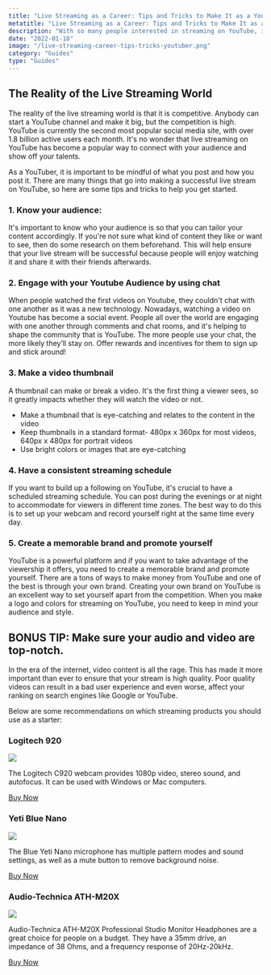 ```yaml
---
title: "Live Streaming as a Career: Tips and Tricks to Make It as a YouTuber"
metatitle: "Live Streaming as a Career: Tips and Tricks to Make It as a YouTuber | youtube live streaming, what is youtube live streaming, live stream on youtube, youtube streamer"
description: "With so many people interested in streaming on YouTube, it can be hard to know if it's the right decision. This article will give you the tips you need to know about live streaming on YouTube for professional or personal purposes."
date: "2022-01-18"
image: "/live-streaming-career-tips-tricks-youtuber.png"
category: "Guides"
type: "Guides"
---
```


## The Reality of the Live Streaming World

The reality of the live streaming world is that it is competitive. Anybody can start a YouTube channel and make it big, but the competition is high. YouTube is currently the second most popular social media site, with over 1.8 billion active users each month. It's no wonder that live streaming on YouTube has become a popular way to connect with your audience and show off your talents. 

As a YouTuber, it is important to be mindful of what you post and how you post it. There are many things that go into making a successful live stream on YouTube, so here are some tips and tricks to help you get started.

### 1. Know your audience:

It's important to know who your audience is so that you can tailor your content accordingly. If you're not sure what kind of content they like or want to see, then do some research on them beforehand. This will help ensure that your live stream will be successful because people will enjoy watching it and share it with their friends afterwards.

### 2. Engage with your Youtube Audience by using chat

When people watched the first videos on Youtube, they couldn't chat with one another as it was a new technology. Nowadays, watching a video on Youtube has become a social event. People all over the world are engaging with one another through comments and chat rooms, and it's helping to shape the community that is YouTube.  The more people use your chat, the more likely they’ll stay on. Offer rewards and incentives for them to sign up and stick around!

### 3. Make a video thumbnail

A thumbnail can make or break a video. It's the first thing a viewer sees, so it greatly impacts whether they will watch the video or not.

- Make a thumbnail that is eye-catching and relates to the content in the video
- Keep thumbnails in a standard format- 480px x 360px for most videos, 640px x 480px for portrait videos
- Use bright colors or images that are eye-catching

### 4. Have a consistent streaming schedule

If you want to build up a following on YouTube, it's crucial to have a scheduled streaming schedule. You can post during the evenings or at night to accommodate for viewers in different time zones. The best way to do this is to set up your webcam and record yourself right at the same time every day.

### 5. Create a memorable brand and promote yourself
YouTube is a powerful platform and if you want to take advantage of the viewership it offers, you need to create a memorable brand and promote yourself. There are a tons of ways to make money from YouTube and one of the best is through your own brand. Creating your own brand on YouTube is an excellent way to set yourself apart from the competition. When you make a logo and colors for streaming on YouTube, you need to keep in mind your audience and style.

## BONUS TIP: Make sure your audio and video are top-notch.

In the era of the internet, video content is all the rage. This has made it more important than ever to ensure that your stream is high quality. Poor quality videos can result in a bad user 
experience and even worse, affect your ranking on search engines like Google or YouTube.

Below are some recommendations on which streaming products you should use as a starter:

<div class="row">
<div class="col-lg-4">

### Logitech 920

<a href="https://www.amazon.com/Logitech-Widescreen-Calling-Recording-Desktop/dp/B006JH8T3S?keywords=logitech+c920&link_code=qs&qid=1644787861&sr=8-3&linkCode=li3&tag=minva-20&linkId=b83fe5599c23741cd537e46470b12852&language=en_US&ref_=as_li_ss_il" target="_blank"><img border="0" src="//ws-na.amazon-adsystem.com/widgets/q?_encoding=UTF8&ASIN=B006JH8T3S&Format=_SL250_&ID=AsinImage&MarketPlace=US&ServiceVersion=20070822&WS=1&tag=minva-20&language=en_US" ></a><img src="https://ir-na.amazon-adsystem.com/e/ir?t=minva-20&language=en_US&l=li3&o=1&a=B006JH8T3S" width="1" height="1" border="0" alt="" style="border:none !important; margin:0px !important;" />

The Logitech C920 webcam provides 1080p video, stereo sound, and autofocus. It can be used with Windows or Mac computers.

<a href="https://amzn.to/3sBVQ4O" class="btn btn-secondary">Buy Now</a>

</div>
<div class="col-lg-4">

### Yeti Blue Nano

<a href="https://www.amazon.com/Blue-Microphone-Podcasting-No-Latency-Monitoring/dp/B07QLNYBG9?crid=2KL0O1CSLXOKY&keywords=blue+yeti&qid=1644787995&sprefix=blue+yeti%2Caps%2C83&sr=8-5&linkCode=li3&tag=gamestreamingsetup-20&linkId=66be64268de74123829b976cc4402047&language=en_US&ref_=as_li_ss_il" target="_blank"><img border="0" src="//ws-na.amazon-adsystem.com/widgets/q?_encoding=UTF8&ASIN=B07QLNYBG9&Format=_SL250_&ID=AsinImage&MarketPlace=US&ServiceVersion=20070822&WS=1&tag=gamestreamingsetup-20&language=en_US" ></a><img src="https://ir-na.amazon-adsystem.com/e/ir?t=gamestreamingsetup-20&language=en_US&l=li3&o=1&a=B07QLNYBG9" width="1" height="1" border="0" alt="" style="border:none !important; margin:0px !important;" />

The Blue Yeti Nano microphone has multiple pattern modes and sound settings, as well as a mute button to remove background noise.

<a href="https://amzn.to/3sD99lp" class="btn btn-secondary">Buy Now</a>

</div>
<div class="col-lg-4">

### Audio-Technica ATH-M20X

<a href="https://www.amazon.com/Audio-Technica-ATH-M20x-Professional-Monitor-Headphones/dp/B00HVLUR18?crid=21NRP1TQM3KEI&keywords=budget+streaming+headphones&qid=1644793417&sprefix=budget+streaming+headphones%2Caps%2C64&sr=8-6&linkCode=li3&tag=gamestreamingsetup-20&linkId=264a7ab989f15d88b157461d68a5e5ef&language=en_US&ref_=as_li_ss_il" target="_blank"><img border="0" src="//ws-na.amazon-adsystem.com/widgets/q?_encoding=UTF8&ASIN=B00HVLUR18&Format=_SL250_&ID=AsinImage&MarketPlace=US&ServiceVersion=20070822&WS=1&tag=gamestreamingsetup-20&language=en_US" ></a><img src="https://ir-na.amazon-adsystem.com/e/ir?t=gamestreamingsetup-20&language=en_US&l=li3&o=1&a=B00HVLUR18" width="1" height="1" border="0" alt="" style="border:none !important; margin:0px !important;" />

Audio-Technica ATH-M20X Professional Studio Monitor Headphones are a great choice for people on a budget. They have a 35mm drive, an impedance of 38 Ohms, and a frequency response of 20Hz-20kHz.

<a href="https://amzn.to/3BhswVd" class="btn btn-secondary">Buy Now</a>

</div>
</div>
